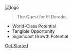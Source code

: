 
![logo](https://ucarecdn.com/3636fea4-28b4-43de-a631-59b75e5a37e0/-/preview/1000x1000/)

> The Quest for El Dorado.

- World-Class Potential
- Tangible Opportunity
- Significant Growth Potential

[Get Started](#home)
